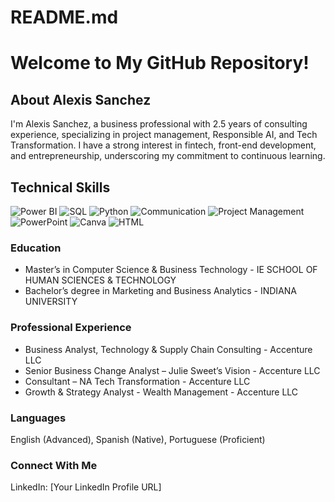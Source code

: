 # README.md

# Welcome to My GitHub Repository!

## About Alexis Sanchez

I'm Alexis Sanchez, a business professional with 2.5 years of consulting experience, specializing in project management, Responsible AI, and Tech Transformation. I have a strong interest in fintech, front-end development, and entrepreneurship, underscoring my commitment to continuous learning.

## Technical Skills

![Power BI](https://processm.com/wp-content/uploads/2021/10/powerBI-Logo.png "Power BI") 
![SQL](https://www.flaticon.com/free-icons/sql "SQL") 
![Python](https://www.flaticon.com/free-icons/python "Python") 
![Communication](https://www.flaticon.com/free-icons/communication "Communication") 
![Project Management](https://www.flaticon.com/free-icons/project-management "Project Management") 
![PowerPoint](https://www.flaticon.com/free-icons/powerpoint "PowerPoint") 
![Canva](https://www.flaticon.com/free-icons/canva "Canva") 
![HTML](https://www.flaticon.com/free-icons/html "HTML")


### Education

- Master’s in Computer Science & Business Technology - IE SCHOOL OF HUMAN SCIENCES & TECHNOLOGY
- Bachelor’s degree in Marketing and Business Analytics - INDIANA UNIVERSITY

### Professional Experience

- Business Analyst, Technology & Supply Chain Consulting - Accenture LLC
- Senior Business Change Analyst – Julie Sweet’s Vision - Accenture LLC
- Consultant – NA Tech Transformation - Accenture LLC
- Growth & Strategy Analyst - Wealth Management - Accenture LLC

### Languages

English (Advanced), Spanish (Native), Portuguese (Proficient)

### Connect With Me

LinkedIn: [Your LinkedIn Profile URL]
